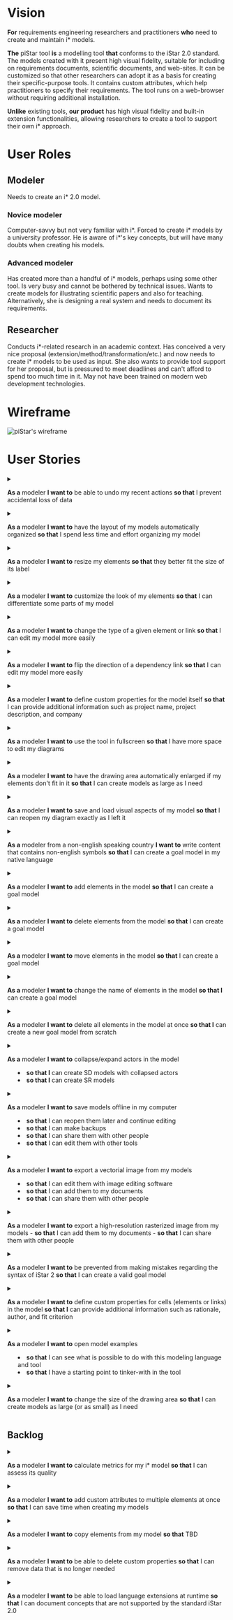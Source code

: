 # Vision
**For** requirements engineering researchers and practitioners
**who** need to create and maintain i* models.

**The** piStar tool
**is** a modelling tool
**that** conforms to the iStar 2.0 standard. The models created with it present high visual fidelity, suitable for
including on requirements documents, scientific documents, and web-sites. It can be customized so that other 
researchers can adopt it as a basis for creating their specific-purpose tools. It contains custom attributes,
which help practitioners to specify their requirements. The tool runs on a web-browser without requiring 
additional installation.

**Unlike** existing tools,
**our product** has high visual fidelity and built-in extension functionalities, allowing researchers to create
a tool to support their own i* approach.   

# User Roles

## Modeler
Needs to create an i* 2.0 model.

### Novice modeler
Computer-savvy but not very familiar with i*. Forced to create i* models by a university professor. He is aware 
of i*'s key concepts, but will have many doubts when creating his models.

### Advanced modeler
Has created more than a handful of i* models, perhaps using some other tool. Is very busy and cannot be bothered
by technical issues. Wants to create models for illustrating scientific papers and also for teaching. 
Alternatively, she is designing a real system and needs to document its requirements.

## Researcher
Conducts i*-related research in an academic context. Has conceived a very nice proposal
(extension/method/transformation/etc.) and now needs to create i* models to be used as input. She also wants to 
provide tool support for her proposal, but is pressured to meet deadlines and can't afford to spend 
too much time in it. May not have been trained on modern web development technologies.

# Wireframe
![piStar's wireframe](images/wireframeOverview.png)

# User Stories

<details><summary>

**As a** modeler
**I want to** be able to undo my recent actions
**so that** I prevent accidental loss of data </summary>
- *Notes*:
  - Support undoing the deletion of cells (elements or links)
  - Reconsider supporting undoing other kinds of actions in future releases, depending on user feedback
  - Support ctrl+z or command+z
- *Tests*:
  - Try undoing before any change has been made to the diagram
  - Try undoing after multiple changes have been made
  - Try undoing after every change has already been undone
  - Try undoing after going throuh "File/New Model"
- *History*: Since v2.1.0
</details>


<details><summary>

**As a** modeler
**I want to** have the layout of my models automatically organized
**so that** I spend less time and effort organizing my model </summary>
- *Notes*:
  - Preserve the content within actors exactly the same as before
  - For future releases, consider including the option of automatically layouting the content within actors.
    This would be useful for programatically-generated diagrams.
- *Tests*:
  - Try on an empty diagram
  - Try with collapsed actors
  - Try with expanded actors
- *History*: Since v2.1.0
</details>

<details><summary>

**As a** modeler
**I want to** resize my elements
**so that** they better fit the size of its label </summary>
- *Notes*:
  - Due to technical difficulties, resizing the actors circle is not available. This
may be reconsidered in future releases
- *History*: Since v2.0.0
</details>

<details><summary>

**As a** modeler
**I want to** customize the look of my elements
**so that** I can differentiate some parts of my model </summary>
- *Notes*:
  - Change color
- *History*: Since v2.0.0
</details>


<details><summary>

**As a** modeler
**I want to** change the type of a given element or link
**so that** I can edit my model more easily</summary>
- *Notes*:
  - Change contribution links, between Make, Help, Hurt, and Break (according to the content of the metamodel)
  - Change dependums, between Goal dependency, Quality dependency, Task dependency,
    and Resource dependency (according to the content of the metamodel)
  - Change actors, between Actor, Agent, and Role (according to the content of the metamodel)
- *History*: Since v2.0.0. Updated on v2.1.0
</details>


<details><summary>

**As a** modeler
**I want to** flip the direction of a dependency link
**so that** I can edit my model more easily</summary>
- *Notes*:
  - Check validity before flipping: a refined element cannot be the Depender Element in
  a Dependency link (iStar 2.0 Guide, Page 14).
- *History*: Since v2.0.0
</details>

<details><summary>

**As a** modeler
**I want to** define custom properties for the model itself
**so that** I can provide additional information such as project name, project description, and company</summary>
- *Notes*:
  - do not allow blank spaces in the name of the property
- *History*: Since v2.0.0
</details>


<details><summary>

**As a** modeler
**I want to** use the tool in fullscreen
**so that** I have more space to edit my diagrams</summary>
- *Notes*:
  - do not allow blank spaces in the name of the property
- *History*: Since v2.0.0
</details>


<details><summary>
  
**As a** modeler 
**I want to** have the drawing area automatically enlarged if my elements don't fit in it
 **so that** I can create models as large as I need</summary>
- *Notes*:
  - Increase the drawing area to fit elements that are moved beyond the current drawing area
  - Increase the drawing area to fit new actors when they are added do the diagram
  - Increase the drawing area to fit a resized element when an element is resized
- *Tests*:
  - Try when moving expanded actor
  - Try when moving collapsed actor
  - Try when moving elements within an expanded actor
  - Try when moving dependums
  - Try when adding new actors, agents and roles
  - Try when resizing an element inside an actor
  - Try when resizing a dependum
  - Try in every direction (top, right, bottom, left)
- *History*: Since v1.2.0. Updated on v2.0.0. Updated on v2.1.0.
</details>


<details><summary>
  
**As a** modeler 
**I want to** save and load visual aspects of my model
**so that** I can reopen my diagram exactly as I left it</summary>
- *Notes*:
  - Vertices on links
  - Collapsed actors
  - Color of the elements
- *History*: Since v1.1.0. Updated on v2.0.0
</details>


<details><summary>
  
**As a** modeler from a non-english speaking country
**I want to** write content that contains non-english symbols
**so that** I can create a goal model in my native language</summary>
- *Notes*:
  - المتطلبات الهندسية (Arabic)
  - 需求工程 (Chinese)
  - 要求工学 (Japanese)
  - Açafrão (Portuguese)
  - разработка требований (Russian)
  - gereksinim mühendisliği (Turkish)
- *Tests*:
  - Try in elements' name
  - Try in the content of a custom property
  - Try in the name of a custom property
  - Try saving and loading the model
  - Try saving as image (PNG and SVG)
- *History*: Since v1.1.0
</details>


<details><summary>
  
**As a** modeler
**I want to** add elements in the model
**so that** I can create a goal model</summary>
- *Notes*:
  - Conform to i* 2.0 standard
- *History*: Since v1.0.0
</details>

<details><summary>
  
**As a** modeler
**I want to** delete elements from the model
**so that** I can create a goal model</summary>
- *Notes*:
  - delete associated links
  - delete the whole dependency if trying to delete a part of it
- *History*: Since v1.0.0
</details>

<details><summary>
  
**As a** modeler
**I want to** move elements in the model
**so that** I can create a goal model</summary>
- *Notes*:
  - update actor's boundary accordingly
- *History*: Since v1.0.0
</details>

<details><summary>
  
**As a** modeler
**I want to** change the name of elements in the model
**so that I** can create a goal model</summary>
- *Notes*:
  - allow duplicates
  - automatic linebreaks to fit the element's width
- *History*: Since v1.0.0. Updated on v2.0.0
</details>

<details><summary>
  
**As a** modeler
**I want to** delete all elements in the model at once
**so that I** can create a new goal model from scratch</summary>
- *Notes*:
  - ask user to confirm
- *History*: Since v1.0.0
</details>

<details><summary>
  
**As a** modeler
**I want to** collapse/expand actors in the model
  - **so that I** can create SD models with collapsed actors
  - **so that I** can create SR models</summary>
- *Notes*:
  - reposition dependency links
- *History*: Since v1.0.0
</details>

<details><summary>
  
**As a** modeler
**I want to** save models offline in my computer
  - **so that** I can reopen them later and continue editing
  - **so that** I can make backups
  - **so that** I can share them with other people
  - **so that** I can edit them with other tools</summary>
- *Notes*:
  - none
- *History*: Since v1.0.0
</details>

<details><summary>
  
**As a** modeler
**I want to** export a vectorial image from my models
  - **so that** I can edit them with image editing software
  - **so that** I can add them to my documents
  - **so that** I can share them with other people</summary>
- *Notes*:
  - none
- *Tests*:
  - See if they open correctly in Inkscape (open-source image creation software)
  - See if they open correctly when inserted in a Microsoft Word document
  - Try with a selected element
- *History*: Since v1.0.0
</details>

<details><summary>
  
**As a** modeler
  **I want to** export a high-resolution rasterized image from my models
    - **so that** I can add them to my documents
    - **so that** I can share them with other people</summary>
- *Notes*:
  - none
- *Tests*:
  - Try with a selected element
- *History*: Since v1.0.0
</details>

<details><summary>
  
**As a** modeler
**I want to** be prevented from making mistakes regarding the syntax of iStar 2
**so that** I can create a valid goal model</summary>
- *Notes*:
  - Conform to i* 2.0 standard
  - Provide illustrated explanations of the mistakes
  - Exception: There should be no cyclic links. Rationale: technical difficulties
  - Exception: AND-refinement relations must contain at least two children. Rationale: The user needs to be able
    to create the *first* AND-refinement for a given parent. The tool should not prevent the creation of
    AND-refinements with only one child, since the second child would only get added afterwards.
- *History*: Since v1.0.0. Updated on v2.0.0
</details>

<details><summary>
  
**As a** modeler
**I want to** define custom properties for cells (elements or links) in the model
**so that I** can provide additional information such as rationale, author, and fit criterion</summary>
- *Notes*:
  - do not allow blank spaces in the name of the property
- *History*: Since v1.0.0. Updated on v2.0.0
</details>

<details><summary>
  
**As a** modeler 
**I want to** open model examples
- **so that** I can see what is possible to do with this
modeling language and tool
- **so that** I have a starting point to tinker-with in the tool</summary>
- *Notes*:
  - none
- *History*: Since v1.0.0
</details>

<details><summary>
  
**As a** modeler 
**I want to** change the size of the drawing area
 **so that** I can create models as large (or as small) as I need</summary>
- *Notes*:
  - Manually define width and height
- *History*: Since v1.0.0
</details>

## Backlog


<details><summary>
  
**As a** modeler 
**I want to** calculate metrics for my i* model 
 **so that** I can assess its quality</summary>
- *Notes*:
  - TBD
</details>

<details><summary>

**As a** modeler 
**I want to** add custom attributes to multiple elements at once
 **so that** I can save time when creating my models</summary>
- *Notes*:
  - TBD
</details>

<details><summary>

**As a** modeler 
**I want to** copy elements from my model
 **so that** TBD</summary>
- *Notes*:
  - TBD
</details>

<details><summary>

**As a** modeler 
**I want to** be able to delete custom properties
 **so that** I can remove data that is no longer needed </summary>
- *Notes*:
  - TBD
</details>

<details><summary>

**As a** modeler 
**I want to** be able to load language extensions at runtime
 **so that** I can document concepts that are not supported by the standard iStar 2.0 </summary>
- *Notes*:
  - TBD
</details>
